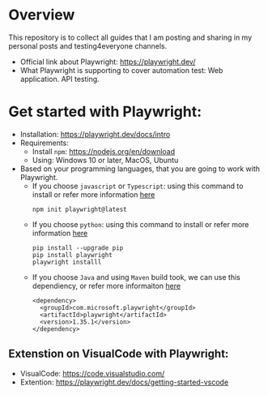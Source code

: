 # Overview
This repository is to collect all guides that I am posting and sharing in my personal posts and testing4everyone channels.
- Official link about Playwright: https://playwright.dev/
- What Playwright is supporting to cover automation test: Web application. API testing.

# Get started with Playwright:
- Installation: https://playwright.dev/docs/intro
- Requirements:
  + Install `npm`: https://nodejs.org/en/download
  + Using: Windows 10 or later, MacOS, Ubuntu
- Based on your programming languages, that you are going to work with Playwright.
  + If you choose `javascript` or `Typescript`: using this command to install or refer more information [here]([https://playwright.dev/python/docs/library](https://playwright.dev/docs/library))
    ```
    npm init playwright@latest
    ```
  + If you choose `python`: using this command to install or refer more information [here](https://playwright.dev/python/docs/library)
    ```
    pip install --upgrade pip
    pip install playwright
    playwright installl
    ```
  + If you choose `Java` and using `Maven` build took, we can use this dependiency, or refer more informaiton [here](https://playwright.dev/java/docs/intro#installing-playwright)
    ```
    <dependency>
      <groupId>com.microsoft.playwright</groupId>
      <artifactId>playwright</artifactId>
      <version>1.35.1</version>
    </dependency>
    ```
## Extenstion on VisualCode with Playwright:
- VisualCode: https://code.visualstudio.com/
- Extention: https://playwright.dev/docs/getting-started-vscode
